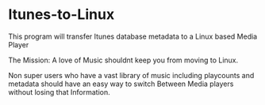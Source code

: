 Itunes-to-Linux
===============

This program will transfer Itunes database metadata to a Linux based Media Player

The Mission:
A love of Music shouldnt keep you from moving to Linux. 

Non super users who have a vast library of music including playcounts and metadata should have an easy way to switch Between Media players without losing that Information.
